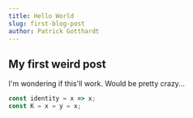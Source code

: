 ```yaml
---
title: Hello World
slug: first-blog-post
author: Patrick Gotthardt
---
```


## My first weird post

I'm wondering if this'll work. Would be pretty crazy...

```javascript
const identity = x => x;
const K = x = y = x;
```
